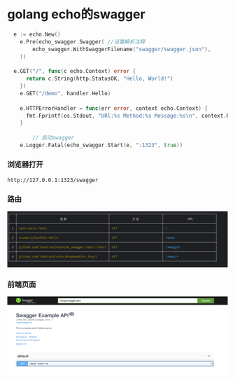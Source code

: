 # golang echo的swagger



```go
  e := echo.New()
	e.Pre(echo_swagger.Swagger( //设置解析注释
		echo_swagger.WithSwaggerFilename("swagger/swagger.json"),
	))
	
  e.GET("/", func(c echo.Context) error {
      return c.String(http.StatusOK, "Hello, World!")
    })
    e.GET("/demo", handler.Hello)

    e.HTTPErrorHandler = func(err error, context echo.Context) {
      fmt.Fprintf(os.Stdout, "URl:%s Method:%s Message:%s\n", context.Request().URL, context.Request().Method, err.Error())
    }
		
		// 启动swagger
    e.Logger.Fatal(echo_swagger.Start(e, ":1323", true))
```

### 浏览器打开

```shel
http://127.0.0.1:1323/swagger
```



### 路由

![img.png](example/static/img_1.png)



### 前端页面

![img.png](example/static/img.png)